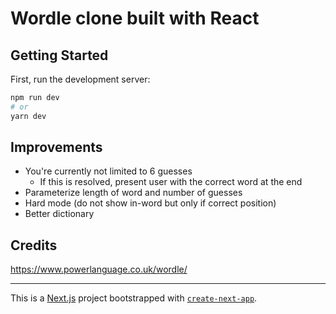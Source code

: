 # Wordle clone built with React

## Getting Started

First, run the development server:

```bash
npm run dev
# or
yarn dev
```

## Improvements

- You're currently not limited to 6 guesses
  - If this is resolved, present user with the correct word at the end
- Parameterize length of word and number of guesses
- Hard mode (do not show in-word but only if correct position)
- Better dictionary

## Credits

https://www.powerlanguage.co.uk/wordle/

---

This is a [Next.js](https://nextjs.org/) project bootstrapped with [`create-next-app`](https://github.com/vercel/next.js/tree/canary/packages/create-next-app).
